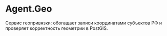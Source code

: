 # Agent.Geo

Сервис геопривязки: обогащает записи координатами субъектов РФ и проверяет корректность геометрии в PostGIS.
